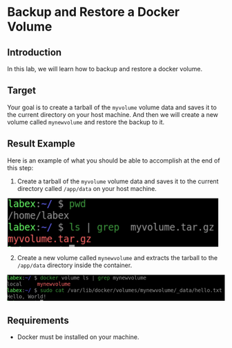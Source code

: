 # Backup and Restore a Docker Volume

## Introduction

In this lab, we will learn how to backup and restore a docker volume.

## Target

Your goal is to create a tarball of the `myvolume` volume data and saves it to the current directory on your host machine. And then we will create a new volume called `mynewvolume` and restore the backup to it.

## Result Example

Here is an example of what you should be able to accomplish at the end of this step:

1. Create a tarball of the `myvolume` volume data and saves it to the current directory called `/app/data` on your host machine.

![challenge-manage-data-in-containers](assets/challenge-manage-data-in-containers-5-1.png)

2. Create a new volume called `mynewvolume` and extracts the tarball to the `/app/data` directory inside the container.

![challenge-manage-data-in-containers](assets/challenge-manage-data-in-containers-5-2.png)

## Requirements

- Docker must be installed on your machine.
